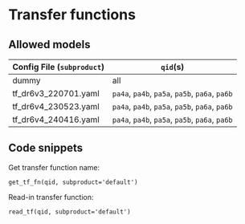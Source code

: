 # Transfer functions


## Allowed models
| Config File (`subproduct`) |  `qid`(s) |
| ----------- | -------- |
| dummy |  all | 
| tf_dr6v3_220701.yaml |  `pa4a`, `pa4b`, `pa5a`, `pa5b`, `pa6a`, `pa6b` | 
| tf_dr6v4_230523.yaml|  `pa4a`, `pa4b`, `pa5a`, `pa5b`, `pa6a`, `pa6b`|       
| tf_dr6v4_240416.yaml|  `pa4a`, `pa4b`, `pa5a`, `pa5b`, `pa6a`, `pa6b`|                                

## Code snippets


Get transfer function name: 
```
get_tf_fn(qid, subproduct='default')
```

Read-in transfer function:
```
read_tf(qid, subproduct='default')
```